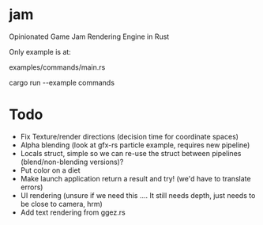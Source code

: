 # jam
Opinionated Game Jam Rendering Engine in Rust

Only example is at:

examples/commands/main.rs

cargo run --example commands

# Todo
- Fix Texture/render directions (decision time for coordinate spaces)
- Alpha blending (look at gfx-rs particle example, requires new pipeline)
- Locals struct, simple so we can re-use the struct between pipelines (blend/non-blending versions)?
- Put color on a diet
- Make launch application return a result and try! (we'd have to translate errors)
- UI rendering (unsure if we need this .... It still needs depth, just needs to be close to camera, hrm)
- Add text rendering from ggez.rs

